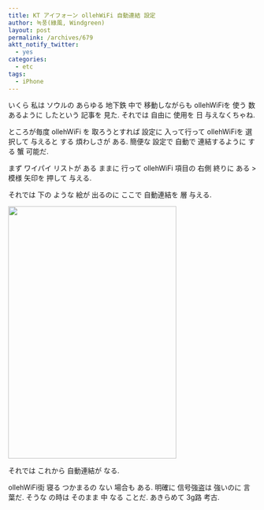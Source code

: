 ```yaml
---
title: KT アイフォーン ollehWiFi 自動連結 設定
author: 녹풍(綠風, Windgreen)
layout: post
permalink: /archives/679
aktt_notify_twitter:
  - yes
categories:
  - etc
tags:
  - iPhone
---
```

いくら 私は ソウルの あらゆる 地下鉄 中で 移動しながらも ollehWiFiを 使う 数 あるように したという 記事を 見た. それでは 自由に 使用を 日 与えなくちゃね.

ところが毎度 ollehWiFi を 取ろうとすれば 設定に 入って行って ollehWiFiを 選択して 与えると する 煩わしさが ある. 簡便な 設定で 自動で 連結するように する 蟹 可能だ.

まず ワイパイ リストが ある ままに 行って ollehWiFi 項目の 右側 終りに ある > 模様 矢印を 押して 与える.

それでは 下の ような 絵が 出るのに ここで 自動連結を 層 与える.

<img class="aligncenter" src="https://dl.dropbox.com/u/15546257/blog/mytory/olleh-WiFi-auto-connect.PNG" alt="" height="512" width="341" />

それでは これから 自動連結が なる.

ollehWiFi街 寝る つかまるの ない 場合も ある. 明確に 信号強盗は 強いのに 言葉だ. そうな の時は そのまま 中 なる ことだ. あきらめて 3g路 考古.